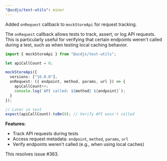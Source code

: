 ```yaml
---
"@ucdjs/test-utils": minor
---
```


Added `onRequest` callback to `mockStoreApi` for request tracking.

The `onRequest` callback allows tests to track, assert, or log API requests. This is particularly useful for verifying that certain endpoints weren't called during a test, such as when testing local caching behavior.

```ts
import { mockStoreApi } from "@ucdjs/test-utils";

let apiCallCount = 0;

mockStoreApi({
  versions: ["16.0.0"],
  onRequest: ({ endpoint, method, params, url }) => {
    apiCallCount++;
    console.log(`API called: ${method} ${endpoint}`);
  }
});

// Later in test
expect(apiCallCount).toBe(0); // Verify API wasn't called
```

**Features:**

- Track API requests during tests
- Access request metadata: `endpoint`, `method`, `params`, `url`
- Verify endpoints weren't called (e.g., when using local caches)

This resolves issue #363.
